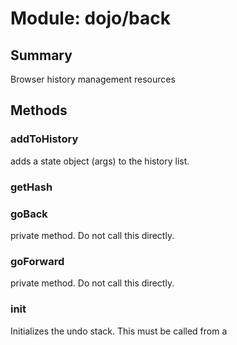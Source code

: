 # Module: dojo/back

## Summary

Browser history management resources
## Methods

### addToHistory
adds a state object (args) to the history list.

### getHash


### goBack
private method. Do not call this directly.

### goForward
private method. Do not call this directly.

### init
Initializes the undo stack. This must be called from a <script>
block that lives inside the `<body>` tag to prevent bugs on IE.

Only call this method before the page's DOM is finished loading. Otherwise
it will not work. Be careful with xdomain loading or djConfig.debugAtAllCosts scenarios,
in order for this method to work, dojo/back will need to be part of a build layer.

### setHash


### setInitialState
Sets the state object and back callback for the very first page
that is loaded.

It is recommended that you call this method as part of an event
listener that is registered via dojo/ready.

